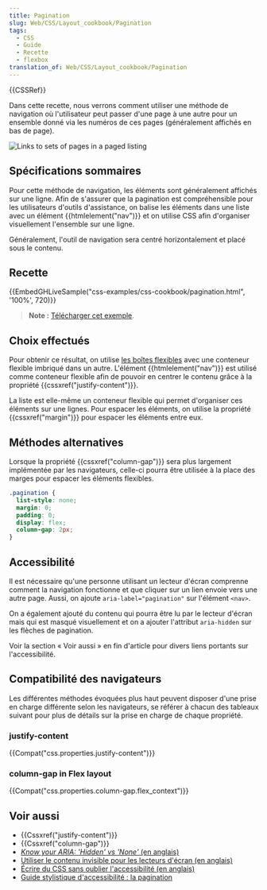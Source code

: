 ```yaml
---
title: Pagination
slug: Web/CSS/Layout_cookbook/Pagination
tags:
  - CSS
  - Guide
  - Recette
  - flexbox
translation_of: Web/CSS/Layout_cookbook/Pagination
---
```

{{CSSRef}}

Dans cette recette, nous verrons comment utiliser une méthode de navigation où l'utilisateur peut passer d'une page à une autre pour un ensemble donné via les numéros de ces pages (généralement affichés en bas de page).

![Links to sets of pages in a paged listing](pagination.png)

## Spécifications sommaires

Pour cette méthode de navigation, les éléments sont généralement affichés sur une ligne. Afin de s'assurer que la pagination est compréhensible pour les utilisateurs d'outils d'assistance, on balise les éléments dans une liste avec un élément {{htmlelement("nav")}} et on utilise CSS afin d'organiser visuellement l'ensemble sur une ligne.

Généralement, l'outil de navigation sera centré horizontalement et placé sous le contenu.

## Recette

{{EmbedGHLiveSample("css-examples/css-cookbook/pagination.html", '100%', 720)}}

> **Note :** [Télécharger cet exemple](https://github.com/mdn/css-examples/blob/master/css-cookbook/pagination--download.html).

## Choix effectués

Pour obtenir ce résultat, on utilise [les boîtes flexibles](/fr/docs/Web/CSS/CSS_Flexible_Box_Layout) avec une conteneur flexible imbriqué dans un autre. L'élément {{htmlelement("nav")}} est utilisé comme conteneur flexible afin de pouvoir en centrer le contenu grâce à la propriété {{cssxref("justify-content")}}.

La liste est elle-même un conteneur flexible qui permet d'organiser ces éléments sur une lignes. Pour espacer les éléments, on utilise la propriété {{cssxref("margin")}} pour espacer les éléments entre eux.

## Méthodes alternatives

Lorsque la propriété {{cssxref("column-gap")}} sera plus largement implémentée par les navigateurs, celle-ci pourra être utilisée à la place des marges pour espacer les éléments flexibles.

```css
.pagination {
  list-style: none;
  margin: 0;
  padding: 0;
  display: flex;
  column-gap: 2px;
}
```

## Accessibilité

Il est nécessaire qu'une personne utilisant un lecteur d'écran comprenne comment la navigation fonctionne et que cliquer sur un lien envoie vers une autre page. Aussi, on ajoute `aria-label="pagination"` sur l'élément `<nav>`.

On a également ajouté du contenu qui pourra être lu par le lecteur d'écran mais qui est masqué visuellement et on a ajouter l'attribut `aria-hidden` sur les flèches de pagination.

Voir la section « Voir aussi » en fin d'article pour divers liens portants sur l'accessibilité.

## Compatibilité des navigateurs

Les différentes méthodes évoquées plus haut peuvent disposer d'une prise en charge différente selon les navigateurs, se référer à chacun des tableaux suivant pour plus de détails sur la prise en charge de chaque propriété.

### justify-content

{{Compat("css.properties.justify-content")}}

### column-gap in Flex layout

{{Compat("css.properties.column-gap.flex_context")}}

## Voir aussi

- {{Cssxref("justify-content")}}
- {{Cssxref("column-gap")}}
- _[Know your ARIA: 'Hidden' vs 'None'](https://www.scottohara.me/blog/2018/05/05/hidden-vs-none.html)_[ (en anglais)](https://www.scottohara.me/blog/2018/05/05/hidden-vs-none.html)
- [Utiliser le contenu invisible pour les lecteurs d'écran (en anglais)](https://webaim.org/techniques/css/invisiblecontent/#techniques)
- [Écrire du CSS sans oublier l'accessibilité (en anglais)](https://medium.com/@matuzo/writing-css-with-accessibility-in-mind-8514a0007939)
- [Guide stylistique d'accessibilité : la pagination](https://a11y-style-guide.com/style-guide/section-navigation.html#kssref-navigation-pagination)

